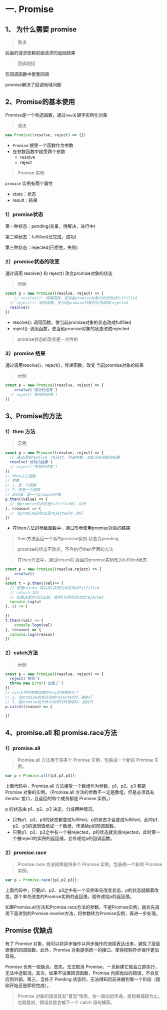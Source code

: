 # 一. Promise

## 1、 为什么需要 promise



> 需求

后面的请求依赖前面请求的返回结果

> 回调地狱

在回调函数中嵌套回调

promise解决了回调地域问题

## 2、Promise的基本使用

Promise是一个构造函数，通过`new`关键字实例化对象

> 语法

```javascript
new Promise((resolve, reject) => {})
```

- `Promise` 接受一个函数作为参数
- 在参数函数中接受两个参数
  - resolve
  - reject

> Promise 实例

`promise` 实例有两个属性

- state：状态
- result：结果

### 1）promise状态

第一种状态：pending(准备，待解决，进行中)

第二种状态：fulfilled(已完成，成功)

第三种状态：rejected(已拒绝，失败)

### 2）promise状态的改变

通过调用 resolve() 和 reject() 改变promise对象的状态

> 示例

```javascript
const p = new Promise((resolve, reject) => {
	// resolve(): 调用函数，是当前promise对象的状态改成fulfilled
  // reject(): 调用函数，使当前promise对象的状态改成rejected
  resolve()
})
```

- resolve(): 调用函数，使当前promise对象的状态改成fulfilled
- reject(): 调用函数，使当前promise对象的状态改成rejected

> promise状态的改变是一次性的

### 3）promise 结果

通过调用resolve()，reject()，传递函数，改变 当前promise对象的结果

> 示例

```javascript
const p = new Promise((resolve, reject) => {
	resolve('成功的结果')
  // reject('失败的结果')
})
```



## 3、Promise的方法

### 1）then 方法

> 示例

```javascript
const p = new Promise((resolve, reject) => {
  // 通过调用resolve、reject，传递参数，改变当前对象的结果
  resolve('成功的结果')
  // reject(‘失败的结果’)
})
// then方法函数
// 参数
// 1、是一个函数
// 2、还是一个函数
// 返回值：是一个promise对象
p.then((value) => {
  // 当promise的状态是fulfilled时，执行
}, (reason) => {
  // 当promise的状态是rejected时，执行
})
```

- 在then方法的参数函数中，通过形参使用promise对象的结果

> then方法返回一个新的promise实例  状态为pending

> promise的状态不改变，不会执行then里面的方法

> 在then方法中，通过return将 返回的promise实例改为fulfilled状态

```javascript
const p = new Promise((resolve,reject) => {
  	resolve()
})
const t = p.then((val)=> {
  // 使用return 可以将t实例的状态改成fulfilled
  // return 123
  // 如果这里的代码出错，会将t实例状态改成rejected
  console.log(a)
}, () => {
  
})
t.then((val) => {
	console.logn(val)
}, (reason) => {
  console.logn(reason)
})
```

### 2）catch方法

> 示例

```javascript
const p = new Promise((resolve, reject) => {
  reject('失败')
  throw new Error('出错了')
})
// catch中的参数函数在什么时候被执行？
// 1、当promise的状态改成rejected时，被执行
// 2、当promise执行体中出现代码错误时，被执行
p.catch((reason) => {
  
})
```



## 4、promise.all 和 promise.race方法

### 1）promise.all

> Promise.all 方法用于将多个 Promise 实例，包装成一个新的 Promise 实例。

```javascript
var p = Promise.all([p1,p2,p3]);
```

上面代码中，Promise.all 方法接受一个数组作为参数，p1、p2、p3 都是 Promise 对象的实例。（Promise.all 方法的参数不一定是数组，但是必须具有 iterator 接口，且返回的每个成员都是 Promise 实例。）

p 的状态由 p1、p2、p3 决定，分成两种情况。

- 只有p1、p2、p3的状态都变成fulfilled，p的状态才会变成fulfilled，此时p1、p2、p3的返回值组成一个数组，传递给p的回调函数。
- 只要p1、p2、p3之中有一个被rejected，p的状态就变成rejected，此时第一个被reject的实例的返回值，会传递给p的回调函数。

### 2）promise.race

> Promise.race 方法同样是将多个 Promise 实例，包装成一个新的 Promise 实例。

```js
var p = Promise.race([p1,p2,p3]);
```

上面代码中，只要p1、p2、p3之中有一个实例率先改变状态，p的状态就跟着改变。那个率先改变的Promise实例的返回值，就传递给p的返回值。

如果Promise.all方法和Promise.race方法的参数，不是Promise实例，就会先调用下面讲到的Promise.resolve方法，将参数转为Promise实例，再进一步处理。



## Promise 优缺点

有了 Promise 对象，就可以将异步操作以同步操作的流程表达出来，避免了层层嵌套的回调函数。此外，Promise 对象提供统一的接口，使得控制异步操作更加容易。

Promise 也有一些缺点。首先，无法取消 Promise，一旦新建它就会立即执行，无法中途取消。其次，如果不设置回调函数，Promise 内部抛出的错误，不会反应到外部。第三，当处于 Pending 状态时，无法得知目前进展到哪一个阶段（刚刚开始还是即将完成）。



> Promise 对象的错误具有"冒泡"性质，会一直向后传递，直到被捕获为止。也就是说，错误总是会被下一个 catch 语句捕获。

